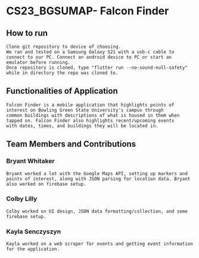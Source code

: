 # CS23_BGSUMAP- Falcon Finder

## How to run
    Clone git repository to device of choosing.
    We ran and tested on a Samsung Galaxy S21 with a usb-c cable to connect to our PC. Connect an android device to PC or start an emulator before running.
    Once repository is cloned, type "flutter run --no-sound-null-safety" while in directory the repo was cloned to.
## Functionalities of Application
    Falcon Finder is a mobile application that highlights points of interest on Bowling Green State University's campus through
    common buildings with descriptions of what is housed in them when tapped on. Falcon Finder also highlights recent/upcoming events
    with dates, times, and buildings they will be located in.

## Team Members and Contributions

### Bryant Whitaker
    Bryant worked a lot with the Google Maps API, setting up markers and points of interest, along with JSON parsing for location data. Bryant also worked on firebase setup.
### Colby Lilly
    Colby worked on UI design, JSON data formatting/collection, and some firebase setup.
### Kayla Senczyszyn
    Kayla worked on a web scraper for events and getting event information for the application.